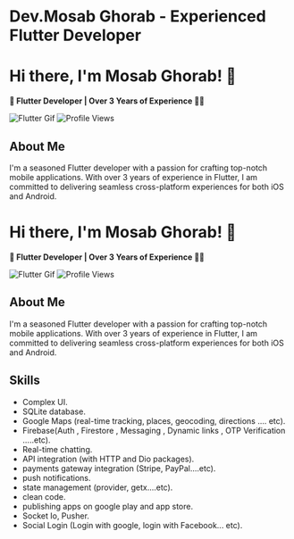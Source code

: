 <!DOCTYPE html>
<html>
<head>
  <h1>Dev.Mosab Ghorab - Experienced Flutter Developer</h1>
</head>
<body>

<!DOCTYPE html>
<html>
<head>
  
  <title>Dev.Mosab Ghorab - Experienced Flutter Developer</title>
  <style>
    @keyframes bounceIn {
      0% {
        transform: scale(0.1);
        opacity: 0;
      }
      60% {
        transform: scale(1.2);
        opacity: 1;
      }
      100% {
        transform: scale(1);
        opacity: 1;
      }
    }

    h2.about-me {
      animation: bounceIn 1s ease-in-out;
    }
  </style>
</head>
<body>

  <h1>Hi there, I'm Mosab Ghorab! 👋</h1>

  <p><strong>🚀 Flutter Developer | Over 3 Years of Experience 📱✨</strong></p>

  <!-- Add a lovely gif here -->
  <img src="https://example.com/your-lovely-gif.gif" alt="Flutter Gif">

  <img alt="Profile Views" src="https://komarev.com/ghpvc/?username=your-github-username&color=blue">

  <h2 class="about-me">About Me</h2>

  <p>
    I'm a seasoned Flutter developer with a passion for crafting top-notch mobile applications. With over 3 years of experience in Flutter, I am committed to delivering seamless cross-platform experiences for both iOS and Android.
  </p>

  <!-- Rest of the README content -->

</body>
</html>


  <h1>Hi there, I'm Mosab Ghorab! 👋</h1>

  <p><strong>🚀 Flutter Developer | Over 3 Years of Experience 📱✨</strong></p>

  <!-- Add a lovely gif here -->
  <img src="https://example.com/your-lovely-gif.gif" alt="Flutter Gif">

  <img alt="Profile Views" src="https://komarev.com/ghpvc/?username=your-github-username&color=blue">

  <h2>About Me</h2>

  <p>
    I'm a seasoned Flutter developer with a passion for crafting top-notch mobile applications. With over 3 years of experience in Flutter, I am committed to delivering seamless cross-platform experiences for both iOS and Android.
  </p>

  <h2>Skills</h2>

  <!-- Add some animated elements -->
  <ul>
    <li>Complex UI.</li>
    <li>SQLite database.</li>
    <li>Google Maps (real-time tracking, places, geocoding, directions .... etc).</li>
    <!-- Add more skills -->
    <!-- Add animations to the skills list to make it more lively -->
    <li class="animate__animated animate__bounceIn">Firebase(Auth , Firestore , Messaging , Dynamic links , OTP Verification .....etc).</li>
    <li class="animate__animated animate__bounceIn">Real-time chatting.</li>
    <li class="animate__animated animate__bounceIn">API integration (with HTTP and Dio packages).</li>
    <li class="animate__animated animate__bounceIn">payments gateway integration (Stripe, PayPal....etc).</li>
    <li class="animate__animated animate__bounceIn">push notifications.</li>
    <li class="animate__animated animate__bounceIn">state management (provider, getx....etc).</li>
    <li class="animate__animated animate__bounceIn">clean code.</li>
    <li class="animate__animated animate__bounceIn">publishing apps on google play and app store.</li>
    <li class="animate__animated animate__bounceIn">Socket Io, Pusher.</li>
    <li class="animate__animated animate__bounceIn">Social Login (Login with google, login with Facebook... etc).</li>
